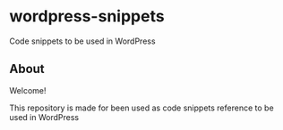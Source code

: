# wordpress-snippets

Code snippets to be used in WordPress

## About

Welcome! 

This repository is made for been used as code snippets reference to be used in WordPress
